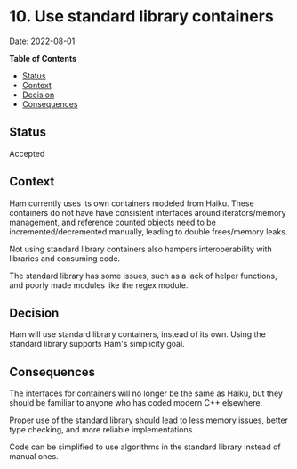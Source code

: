 # 10. Use standard library containers
Date: 2022-08-01

<!-- markdown-toc start - Don't edit this section. Run M-x markdown-toc-refresh-toc -->
**Table of Contents**

- [Status](#status)
- [Context](#context)
- [Decision](#decision)
- [Consequences](#consequences)

<!-- markdown-toc end -->

## Status
Accepted

## Context
Ham currently uses its own containers modeled from Haiku. These containers do not have have consistent interfaces around iterators/memory management, and reference counted objects need to be incremented/decremented manually, leading to double frees/memory leaks.

Not using standard library containers also hampers interoperability with libraries and consuming code.

The standard library has some issues, such as a lack of helper functions, and poorly made modules like the regex module.

## Decision
Ham will use standard library containers, instead of its own. Using the standard library supports Ham's simplicity goal.

## Consequences
The interfaces for containers will no longer be the same as Haiku, but they should be familiar to anyone who has coded modern C++ elsewhere.

Proper use of the standard library should lead to less memory issues, better type checking, and more reliable implementations.

Code can be simplified to use algorithms in the standard library instead of manual ones.

